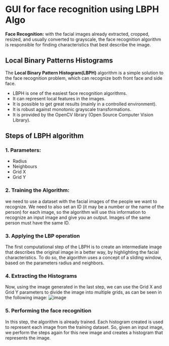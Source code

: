
# GUI for face recognition using LBPH Algo
**Face Recognition:** with the facial images already extracted, cropped, resized, and usually converted to grayscale, the face recognition algorithm is responsible for finding characteristics that best describe the image.
## Local Binary Patterns Histograms
The **Local Binary Pattern Histogram(LBPH)** algorithm is a simple solution to the face recognition problem, which can recognize both front face and side face.
- LBPH is one of the easiest face recognition algorithms.
- It can represent local features in the images.
- It is possible to get great results (mainly in a controlled environment).
- It is robust against monotonic grayscale transformations.
- It is provided by the OpenCV library (Open Source Computer Vision Library).
## Steps of LBPH algorithm
 ### 1. Parameters:
- Radius
- Neighbours
- Grid X
- Grid Y
### 2. Training the Algorithm:
we need to use a dataset with the facial images of the people we want to recognize. We need to also set an ID (it may be a number or the name of the person) for each image, so the algorithm will use this information to recognize an input image and give you an output. Images of the same person must have the same ID.
### 3. Applying the LBP operation
The first computational step of the LBPH is to create an intermediate image that describes the original image in a better way, by highlighting the facial characteristics. To do so, the algorithm uses a concept of a sliding window, based on the parameters radius and neighbors.
### 4. Extracting the Histograms
Now, using the image generated in the last step, we can use the Grid X and Grid Y parameters to divide the image into multiple grids, as can be seen in the following image:
![image](https://user-images.githubusercontent.com/78999467/111055080-69cffb00-849a-11eb-9695-d142d42bd77a.png)
### 5. Performing the face recognition
In this step, the algorithm is already trained. Each histogram created is used to represent each image from the training dataset. So, given an input image, we perform the steps again for this new image and creates a histogram that represents the image.
